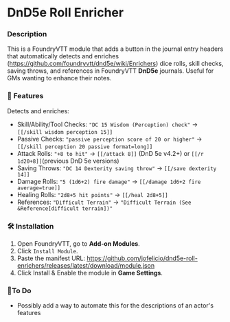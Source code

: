 # DnD5e Roll Enricher

### Description
This is a FoundryVTT module that adds a button in the journal entry headers that automatically detects and enriches (https://github.com/foundryvtt/dnd5e/wiki/Enrichers) dice rolls, skill checks, saving throws, and references in FoundryVTT **DnD5e** journals. Useful for GMs wanting to enhance their notes.

### 🎲 Features
Detects and enriches:
- Skill/Ability/Tool Checks: `"DC 15 Wisdom (Perception) check"` → `[[/skill wisdom perception 15]]`
- Passive Checks: `"passive perception score of 20 or higher"` → `[[/skill perception 20 passive format=long]]`
- Attack Rolls: `"+8 to hit"` → `[[/attack 8]]` (DnD 5e v4.2+) or `[[/r 1d20+8]]`(previous DnD 5e versions)
- Saving Throws: `"DC 14 Dexterity saving throw"` → `[[/save dexterity 14]]`
- Damage Rolls: `"5 (1d6+2) fire damage"` → `[[/damage 1d6+2 fire average=true]]`
- Healing Rolls: `"2d8+5 hit points"` → `[[/heal 2d8+5]]`
- References: `"Difficult Terrain"` → `"Difficult Terrain (See &Reference[difficult terrain])"`

### 🛠️ Installation
1. Open FoundryVTT, go to **Add-on Modules**.
2. Click `Install Module`.
3. Paste the manifest URL:
   https://github.com/jofelicio/dnd5e-roll-enrichers/releases/latest/download/module.json
5. Click Install & Enable the module in **Game Settings**.

### 📝To Do
- Possibly add a way to automate this for the descriptions of an actor's features
